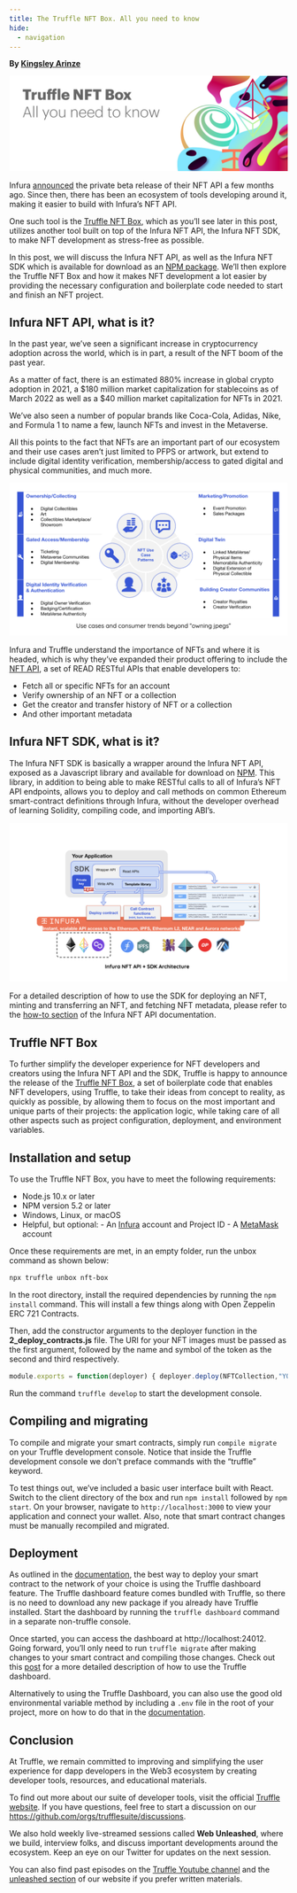 ```yaml
---
title: The Truffle NFT Box. All you need to know
hide:
  - navigation
---
```


**By [Kingsley Arinze](https://www.linkedin.com/in/bruzzy)**

![The Truffle NFT Box. All you need to know](./nft-box.jpg)

Infura [announced](https://blog.infura.io/post/introducing-the-infura-nft-api-beta-release) the private beta release of their NFT API a few months ago. Since then, there has been an ecosystem of tools developing around it, making it easier to build with Infura’s NFT API. 

One such tool is the [Truffle NFT Box](https://trufflesuite.com/boxes/nft-box), which as you’ll see later in this post, utilizes another tool built on top of the Infura NFT API, the Infura NFT SDK, to make NFT development as stress-free as possible.

In this post, we will discuss the Infura NFT API, as well as the Infura NFT SDK which is available for download as an [NPM package](https://www.npmjs.com/package/@infura/sdk). We’ll then explore the Truffle NFT Box and how it makes NFT development a lot easier by providing the necessary configuration and boilerplate code needed to start and finish an NFT project.

## Infura NFT API, what is it?

In the past year, we’ve seen a significant increase in cryptocurrency adoption across the world, which is in part, a result of the NFT boom of the past year. 

As a matter of fact, there is an estimated 880% increase in global crypto adoption in 2021, a $180 million market capitalization for stablecoins as of March 2022 as well as a $40 million market capitalization for NFTs in 2021.

We’ve also seen a number of popular brands like Coca-Cola, Adidas, Nike, and Formula 1 to name a few, launch NFTs and invest in the Metaverse. 

All this points to the fact that NFTs are an important part of our ecosystem and their use cases aren’t just limited to PFPS or artwork, but extend to include digital identity verification, membership/access to gated digital and physical communities, and much more.

![use cases and consumer trends beyond "owning jpegs"](./ownership.png)

Infura and Truffle understand the importance of NFTs and where it is headed, which is why they’ve expanded their product offering to include the [NFT API](https://docs.api.infura.io/nft), a set of READ RESTful APIs that enable developers to: 

- Fetch all or specific NFTs for an account 
- Verify ownership of an NFT or a collection
- Get the creator and transfer history of NFT or a collection
- And other important metadata

## Infura NFT SDK, what is it?

The Infura NFT SDK is basically a wrapper around the Infura NFT API, exposed as a Javascript library and available for download on [NPM](https://www.npmjs.com/package/@infura/sdk). This library, in addition to being able to make RESTful calls to all of Infura’s NFT API endpoints, allows you to deploy and call methods on common Ethereum smart-contract definitions through Infura, without the developer overhead of learning Solidity, compiling code, and importing ABI’s.

![Infura NFT SDK](./arc.png)

For a detailed description of how to use the SDK for deploying an NFT, minting and transferring an NFT, and fetching NFT metadata, please refer to the [how-to section](https://docs.infura.io/infura/infura-custom-apis/nft-sdk/how-to) of the Infura NFT API documentation.

## Truffle NFT Box

To further simplify the developer experience for NFT developers and creators using the Infura NFT API and the SDK, Truffle is happy to announce the release of the [Truffle NFT Box](https://trufflesuite.com/boxes/nft-box), a set of boilerplate code that enables NFT developers, using Truffle, to take their ideas from concept to reality, as quickly as possible, by allowing them to focus on the most important and unique parts of their projects: the application logic, while taking care of all other aspects such as project configuration, deployment, and environment variables.

## Installation and setup

To use the Truffle NFT Box, you have to meet the following requirements: 

- Node.js 10.x or later 
- NPM version 5.2 or later 
- Windows, Linux, or macOS 
- Helpful, but optional: - An [Infura](https://infura.io) account and Project ID - A [MetaMask](https://metamask.io) account

Once these requirements are met, in an empty folder, run the unbox command as shown below: 

```bash
npx truffle unbox nft-box
```
In the root directory, install the required dependencies by running the `npm install` command. This will install a few things along with Open Zeppelin ERC 721 Contracts.

Then, add the constructor arguments to the deployer function in the **2_deploy_contracts.js** file. The URI for your NFT images must be passed as the first argument, followed by the name and symbol of the token as the second and third respectively. 

```javascript
module.exports = function(deployer) { deployer.deploy(NFTCollection,"YOUR URI","TOKEN NAME","TOKEN SYMBOL"); };
```

Run the command `truffle develop` to start the development console. 

## Compiling and migrating

To compile and migrate your smart contracts, simply run `compile migrate` on your Truffle development console. Notice that inside the Truffle development console we don't preface commands with the “truffle” keyword. 

To test things out, we’ve included a basic user interface built with React. Switch to the client directory of the box and run `npm install` followed by `npm start`. On your browser, navigate to `http://localhost:3000` to view your application and connect your wallet. Also, note that smart contract changes must be manually recompiled and migrated.

## Deployment

As outlined in the [documentation](https://trufflesuite.com/boxes/nft-box/#deployment), the best way to deploy your smart contract to the network of your choice is using the Truffle dashboard feature. The Truffle dashboard feature comes bundled with Truffle, so there is no need to download any new package if you already have Truffle installed. Start the dashboard by running the `truffle dashboard` command in a separate non-truffle console.

Once started, you can access the dashboard at http://localhost:24012. Going forward, you’ll only need to run `truffle migrate` after making changes to your smart contract and compiling those changes. Check out this [post](https://trufflesuite.com/blog/introducing-truffle-dashboard) for a more detailed description of how to use the Truffle dashboard.

Alternatively to using the Truffle Dashboard, you can also use the good old environmental variable method by including a `.env` file in the root of your project, more on how to do that in the [documentation](https://trufflesuite.com/boxes/nft-box/#using-the-env-file).

## Conclusion

At Truffle, we remain committed to improving and simplifying the user experience for dapp developers in the Web3 ecosystem by creating developer tools, resources, and educational materials. 

To find out more about our suite of developer tools, visit the official [Truffle website](https://trufflesuite.com). If you have questions, feel free to start a discussion on our https://github.com/orgs/trufflesuite/discussions. 

We also hold weekly live-streamed sessions called **Web Unleashed**, where we build, interview folks, and discuss important developments around the ecosystem. Keep an eye on our Twitter for updates on the next session. 

You can also find past episodes on the [Truffle Youtube channel](https://www.youtube.com/c/TruffleSuite) and the [unleashed section](https://trufflesuite.com/unleashed) of our website if you prefer written materials.